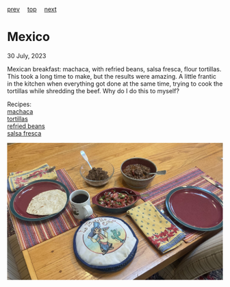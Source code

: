 [prev](mauritius.md)&emsp;
[top](../index.md)&emsp;
[next](micronesia.md)
# Mexico
<meta property="og:image" content="images/mexico.png"/>
30 July, 2023

Mexican breakfast: machaca, with refried beans, salsa fresca, flour
tortillas. This took a long time to make, but the results were
amazing. A little frantic in the kitchen when everything got done at
the same time, trying to cook the tortillas while shredding the
beef. Why do I do this to myself?

Recipes:<br>
[machaca](http://mexicofoodandmore.com/meat/beef/machaca-recipe.html)<br>
[tortillas](https://www.tasteofhome.com/recipes/homemade-tortillas/)<br>
[refried beans](https://chefsavvy.com/refried-black-beans/)<br>
[salsa fresca](https://www.177milkstreet.com/recipes/salsa-fresca)

![breakfast](images/mexico.jpeg)
